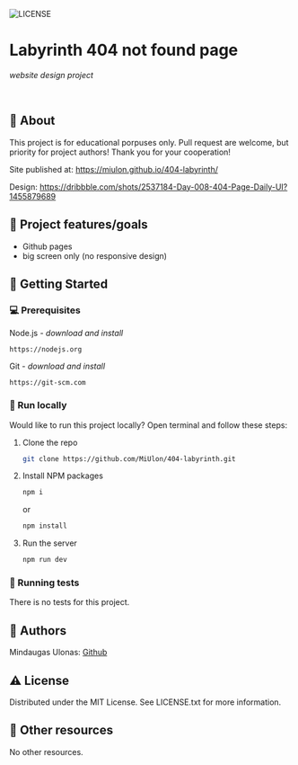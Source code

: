 ![LICENSE](https://img.shields.io/badge/license-MIT-blue.svg?style=flat-square)

# Labyrinth 404 not found page

_website design project_

<br>

## 🌟 About

This project is for educational porpuses only. Pull request are welcome, but priority for project authors! Thank you for your cooperation!

Site published at: https://miulon.github.io/404-labyrinth/

Design: https://dribbble.com/shots/2537184-Day-008-404-Page-Daily-UI?1455879689

## 🎯 Project features/goals

-   Github pages
-   big screen only (no responsive design)

## 🧰 Getting Started

### 💻 Prerequisites

Node.js - _download and install_

```
https://nodejs.org
```

Git - _download and install_

```
https://git-scm.com
```

### 🏃 Run locally

Would like to run this project locally? Open terminal and follow these steps:

1. Clone the repo
    ```sh
    git clone https://github.com/MiUlon/404-labyrinth.git
    ```
2. Install NPM packages
    ```sh
    npm i
    ```
    or
    ```sh
    npm install
    ```
3. Run the server
    ```sh
    npm run dev
    ```

### 🧪 Running tests

There is no tests for this project.

## 🎅 Authors

Mindaugas Ulonas: [Github](https://github.com/MiUlon)

## ⚠️ License

Distributed under the MIT License. See LICENSE.txt for more information.

## 🔗 Other resources

No other resources.